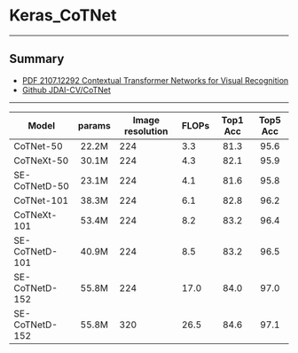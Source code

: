 # Keras_CoTNet
***

## Summary
  - [PDF 2107.12292 Contextual Transformer Networks for Visual Recognition](https://arxiv.org/pdf/2107.12292.pdf)
  - [Github JDAI-CV/CoTNet](https://github.com/JDAI-CV/CoTNet)
***

| Model          | params | Image resolution | FLOPs | Top1 Acc | Top5 Acc |
| -------------- |:------:| ---------------- | ----- |:--------:|:--------:|
| CoTNet-50      | 22.2M  | 224              | 3.3   |   81.3   |   95.6   |
| CoTNeXt-50     | 30.1M  | 224              | 4.3   |   82.1   |   95.9   |
| SE-CoTNetD-50  | 23.1M  | 224              | 4.1   |   81.6   |   95.8   |
| CoTNet-101     | 38.3M  | 224              | 6.1   |   82.8   |   96.2   |
| CoTNeXt-101    | 53.4M  | 224              | 8.2   |   83.2   |   96.4   |
| SE-CoTNetD-101 | 40.9M  | 224              | 8.5   |   83.2   |   96.5   |
| SE-CoTNetD-152 | 55.8M  | 224              | 17.0  |   84.0   |   97.0   |
| SE-CoTNetD-152 | 55.8M  | 320              | 26.5  |   84.6   |   97.1   |
